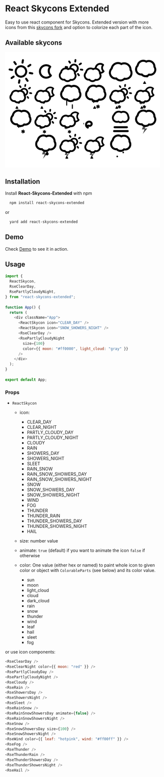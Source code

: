 # React Skycons Extended

Easy to use react component for Skycons. Extended version with more icons from this [skycons fork](https://github.com/galdiuz/skycons) and option to colorize each part of the icon.

## Available skycons

![Demo gif 1](https://raw.githubusercontent.com/bartosz121/react-skycons-extended/d4caffe1eb77a9cb23703a8d6d3da8c778399127/demo-gif1.gif)

## Installation

Install **React-Skycons-Extended** with npm

```bash
  npm install react-skycons-extended
```

or

```bash
  yard add react-skycons-extended
```

## Demo

Check [Demo](https://codesandbox.io/s/react-skycons-extended-v2-0-0-mtis9b) to see it in action.

## Usage

```javascript
import {
  ReactSkycon,
  RseClearDay,
  RsePartlyCloudyNight,
} from "react-skycons-extended";

function App() {
  return (
    <div className="App">
      <ReactSkycon icon="CLEAR_DAY" />
      <ReactSkycon icon="SNOW_SHOWERS_NIGHT" />
      <RseClearDay />
      <RsePartlyCloudyNight
        size={100}
        color={{ moon: "#ff0000", light_cloud: "gray" }}
      />
    </div>
  );
}

export default App;
```

### Props

- `ReactSkycon`
  - icon:

    - CLEAR_DAY
    - CLEAR_NIGHT
    - PARTLY_CLOUDY_DAY
    - PARTLY_CLOUDY_NIGHT
    - CLOUDY
    - RAIN
    - SHOWERS_DAY
    - SHOWERS_NIGHT
    - SLEET
    - RAIN_SNOW
    - RAIN_SNOW_SHOWERS_DAY
    - RAIN_SNOW_SHOWERS_NIGHT
    - SNOW
    - SNOW_SHOWERS_DAY
    - SNOW_SHOWERS_NIGHT
    - WIND
    - FOG
    - THUNDER
    - THUNDER_RAIN
    - THUNDER_SHOWERS_DAY
    - THUNDER_SHOWERS_NIGHT
    - HAIL

  - size: number value

  - animate: `true` (default) if you want to animate the icon `false` if otherwise

  - color: One value (either hex or named) to paint whole icon to given color or object with `ColorableParts` (see below) and its color value.

    - sun
    - moon
    - light_cloud
    - cloud
    - dark_cloud
    - rain
    - snow
    - thunder
    - wind
    - leaf
    - hail
    - sleet
    - fog

or use icon components:

```javascript
<RseClearDay />
<RseClearNight color={{ moon: "red" }} />
<RsePartlyCloudyDay />
<RsePartlyCloudyNight />
<RseCloudy />
<RseRain />
<RseShowersDay />
<RseShowersNight />
<RseSleet />
<RseRainSnow />
<RseRainSnowShowersDay animate={false} />
<RseRainSnowShowersNight />
<RseSnow />
<RseSnowShowersDay size={100} />
<RseSnowShowersNight />
<RseWind color={{ leaf: "hotpink", wind: "#ff00ff" }} />
<RseFog />
<RseThunder />
<RseThunderRain />
<RseThunderShowersDay />
<RseThunderShowersNight />
<RseHail />
```
